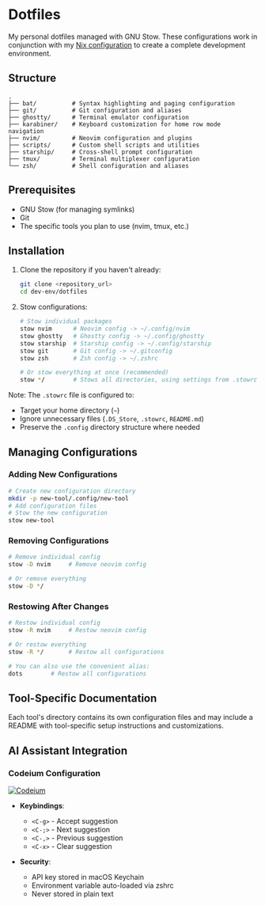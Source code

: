# Dotfiles

My personal dotfiles managed with GNU Stow. These configurations work in conjunction with my [Nix configuration](../nix/README.md) to create a complete development environment.

## Structure

```
.
├── bat/          # Syntax highlighting and paging configuration
├── git/          # Git configuration and aliases
├── ghostty/      # Terminal emulator configuration
├── karabiner/    # Keyboard customization for home row mode navigation
├── nvim/         # Neovim configuration and plugins
├── scripts/      # Custom shell scripts and utilities
├── starship/     # Cross-shell prompt configuration
├── tmux/         # Terminal multiplexer configuration
└── zsh/          # Shell configuration and aliases
```

## Prerequisites

- GNU Stow (for managing symlinks)
- Git
- The specific tools you plan to use (nvim, tmux, etc.)

## Installation

1. Clone the repository if you haven't already:
   ```bash
   git clone <repository_url>
   cd dev-env/dotfiles
   ```

2. Stow configurations:
   ```bash
   # Stow individual packages
   stow nvim      # Neovim config -> ~/.config/nvim
   stow ghostty   # Ghostty config -> ~/.config/ghostty
   stow starship  # Starship config -> ~/.config/starship
   stow git       # Git config -> ~/.gitconfig
   stow zsh       # Zsh config -> ~/.zshrc
   
   # Or stow everything at once (recommended)
   stow */        # Stows all directories, using settings from .stowrc
   ```

Note: The `.stowrc` file is configured to:
- Target your home directory (`~`)
- Ignore unnecessary files (`.DS_Store`, `.stowrc`, `README.md`)
- Preserve the `.config` directory structure where needed

## Managing Configurations

### Adding New Configurations
```bash
# Create new configuration directory
mkdir -p new-tool/.config/new-tool
# Add configuration files
# Stow the new configuration
stow new-tool
```

### Removing Configurations
```bash
# Remove individual config
stow -D nvim     # Remove neovim config

# Or remove everything
stow -D */
```

### Restowing After Changes
```bash
# Restow individual config
stow -R nvim     # Restow neovim config

# Or restow everything
stow -R */       # Restow all configurations

# You can also use the convenient alias:
dots        # Restow all configurations
```

## Tool-Specific Documentation

Each tool's directory contains its own configuration files and may include a README with tool-specific setup instructions and customizations.

## AI Assistant Integration

### Codeium Configuration

[![Codeium](https://img.shields.io/badge/Codeium-AI%20Assistant-blue)](https://codeium.com)

- **Keybindings**:
  - `<C-g>` - Accept suggestion
  - `<C-;>` - Next suggestion
  - `<C-,>` - Previous suggestion
  - `<C-x>` - Clear suggestion
  
- **Security**:
  - API key stored in macOS Keychain
  - Environment variable auto-loaded via zshrc
  - Never stored in plain text
